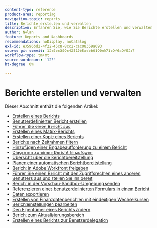 ```yaml
---
content-type: reference
product-area: reporting
navigation-topic: reports
title: Berichte erstellen und verwalten
description: Erfahren Sie, wie Sie Berichte erstellen und verwalten
author: Nolan
feature: Reports and Dashboards
recommendations: noDisplay, noCatalog
exl-id: e3596bd2-4f22-45c8-8cc2-cac08359a093
source-git-commit: 12e8bc389c42510b5adbb0190eb71c9f6a9f52a7
workflow-type: tm+mt
source-wordcount: '127'
ht-degree: 0%

---
```


# Berichte erstellen und verwalten

<!-- Audited: 11/2024 -->

Dieser Abschnitt enthält die folgenden Artikel:

* [Erstellen eines Berichts](../../../reports-and-dashboards/reports/creating-and-managing-reports/create-report.md)
* [Benutzerdefinierten Bericht erstellen](../../../reports-and-dashboards/reports/creating-and-managing-reports/create-custom-report.md)
* [Führen Sie einen Bericht aus](../../../reports-and-dashboards/reports/creating-and-managing-reports/run-report.md)
* [Erstellen eines Matrix-Berichts](../../../reports-and-dashboards/reports/creating-and-managing-reports/create-matrix-report.md)
* [Erstellen einer Kopie eines Berichts](../../../reports-and-dashboards/reports/creating-and-managing-reports/create-copy-report.md)
* [Berichte nach Zeitrahmen filtern](../../../reports-and-dashboards/reports/creating-and-managing-reports/filter-reports-time-frames.md)
* [Hinzufügen einer Eingabeaufforderung zu einem Bericht](../../../reports-and-dashboards/reports/creating-and-managing-reports/add-prompt-report.md)
* [Diagramm zu einem Bericht hinzufügen](../../../reports-and-dashboards/reports/creating-and-managing-reports/add-chart-report.md)
* [Übersicht über die Berichtbereitstellung](../../../reports-and-dashboards/reports/creating-and-managing-reports/set-up-report-deliveries.md)
* [Planen einer automatischen Berichtbereitstellung](../../../reports-and-dashboards/reports/creating-and-managing-reports/set-up-automatic-report-delivery.md)
* [Bericht in Adobe Workfront freigeben](../../../reports-and-dashboards/reports/creating-and-managing-reports/share-report.md)
* [Führen Sie einen Bericht mit den Zugriffsrechten eines anderen Benutzers aus und stellen Sie ihn bereit](../../../reports-and-dashboards/reports/creating-and-managing-reports/run-deliver-report-access-rights-another-user.md)
* [Bericht in der Vorschau-Sandbox-Umgebung senden](../../../reports-and-dashboards/reports/creating-and-managing-reports/send-report-preview-sandbox-environment.md)
* [Referenzieren eines benutzerdefinierten Formulars in einem Bericht](../../../reports-and-dashboards/reports/creating-and-managing-reports/reference-custom-form-report.md)
* [Daten exportieren](../../../reports-and-dashboards/reports/creating-and-managing-reports/export-data.md)
* [Erstellen von Finanzdatenberichten mit eindeutigen Wechselkursen](../../../reports-and-dashboards/reports/creating-and-managing-reports/create-financial-data-reports-unique-exchange-rates.md)
* [Berichteinstellungen bearbeiten](../../../reports-and-dashboards/reports/creating-and-managing-reports/edit-report-settings.md)
* [Den Eigentümer eines Berichts ändern](../../../reports-and-dashboards/reports/creating-and-managing-reports/change-owner-report.md)
* [Bericht zum Aktualisierungsbereich](../../../reports-and-dashboards/reports/creating-and-managing-reports/create-journal-entry-report.md)
* [Erstellen eines Berichts zur Benutzerdelegation](../../../reports-and-dashboards/reports/creating-and-managing-reports/create-user-delegation-report.md)

<!--outdated: For in-depth training on reports, see [Basic Report Creation Program for the new Workfront experience](https://one.workfront.com/s/basic-report-creation-program).-->
